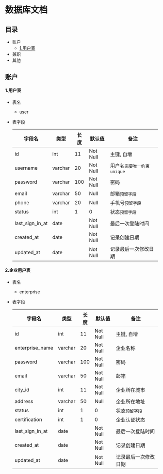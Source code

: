 # 数据库文档

## 目录

- 账户
  - [1.用户表](#test)
- 兼职
- 其他

## 账户

#### 1.用户表

- 表名

  - user

- 表字段

  | 字段名          | 类型    | 长度 | 默认值   | 备注                       |
  | --------------- | ------- | ---- | -------- | -------------------------- |
  | id              | int     | 11   | Not Null | 主键, 自增                 |
  | username        | varchar | 20   | Not Null | 用户名`需要唯一约束unique` |
  | password        | varchar | 100  | Not Null | 密码                       |
  | email           | varchar | 50   | Null     | 邮箱`预留字段`             |
  | phone           | varchar | 20   | Null     | 手机号`预留字段`           |
  | status          | int     | 1    | 0        | 状态`预留字段`             |
  | last_sign_in_at | date    |      | Not Null | 最后一次登陆时间           |
  | created_at      | date    |      | Not Null | 记录创建日期               |
  | updated_at      | date    |      | Not Null | 记录最后一次修改日期       |

#### 2.企业用户表

- 表名

  - enterprise

- 表字段

  | 字段名          | 类型    | 长度 | 默认值   | 备注                 |
  | --------------- | ------- | ---- | -------- | -------------------- |
  | id              | int     | 11   | Not Null | 主键, 自增           |
  | enterprise_name | varchar | 20   | Not Null | 企业名称             |
  | password        | varchar | 100  | Not Null | 密码                 |
  | email           | varchar | 50   | Not Null | 邮箱                 |
  | city_id         | int     | 11   | Not Null | 企业所在城市         |
  | address         | varchar | 50   | Null     | 企业所在地址         |
  | status          | int     | 1    | 0        | 状态`预留字段`       |
  | certification   | int     | 1    | 0        | 企业认证状态         |
  | last_sign_in_at | date    |      | Not Null | 最后一次登陆时间     |
  | created_at      | date    |      | Not Null | 记录创建日期         |
  | updated_at      | date    |      | Not Null | 记录最后一次修改日期 |